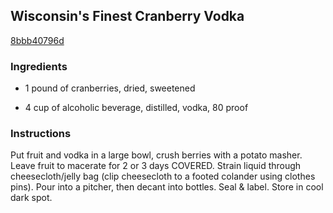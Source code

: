 ## Wisconsin's Finest Cranberry Vodka

[8bbb40796d](http://www.food.com/recipe/wisconsins-finest-cranberry-vodka-254760)

### Ingredients

 - 1 pound of cranberries, dried, sweetened

 - 4 cup of alcoholic beverage, distilled, vodka, 80 proof

### Instructions

Put fruit and vodka in a large bowl, crush berries with a potato masher. Leave fruit to macerate for 2 or 3 days COVERED. Strain liquid through cheesecloth/jelly bag (clip cheesecloth to a footed colander using clothes pins). Pour into a pitcher, then decant into bottles. Seal & label. Store in cool dark spot.